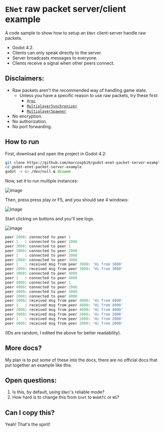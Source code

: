 # `ENet` raw packet server/client example

A code sample to show how to setup an `ENet` client-server handle raw packets.

- Godot 4.2.
- Clients can only speak directly to the server.
- Server broadcasts messages to everyone.
- Clients receive a signal when other peers connect.

## Disclaimers:

- Raw packets aren't the recommended way of handling game state.
    - Unless you have a specific reason to use raw packets, try these first:
        - [`@rpc`](https://docs.godotengine.org/en/4.2/tutorials/networking/high_level_multiplayer.html#remote-procedure-calls)
        - [`MultiplayerSynchronizer`](https://docs.godotengine.org/en/stable/classes/class_multiplayersynchronizer.html)
        - [`MultiplayerSpawner`](https://docs.godotengine.org/en/stable/classes/class_multiplayerspawner.html)
- No encryption.
- No authorization.
- No port forwarding.

## How to run

First, download and open the project in Godot 4.2:

```sh
git clone https://github.com/marcospb19/godot-enet-packet-server-example
cd godot-enet-packet-server-example
godot -e &> /dev/null & disown
```

Now, set it to run multiple instances:

![image](https://github.com/marcospb19/godot-enet-packet-server-example/assets/38900226/b9be23f9-593c-456e-964e-db20c1a6cfa7)

Then, press press play or F5, and you should see 4 windows:

![image](https://github.com/marcospb19/godot-enet-packet-server-example/assets/38900226/813f8d59-b9ee-41a5-afb1-103469eece46)

Start clicking on buttons and you'll see logs.

![image](https://github.com/marcospb19/godot-enet-packet-server-example/assets/38900226/b1d89eb0-05c6-462f-9b8f-fb2beac95b16)

```ruby
peer 2000: connected to peer 1
peer 1   : connected to peer 2000
peer 3000: connected to peer 1
peer 3000: connected to peer 2000
peer 1   : connected to peer 3000
peer 2000: connected to peer 3000
peer 1   : received msg from peer 3000: 'Hi from 3000'
peer 2000: received msg from peer 3000: 'Hi from 3000'
peer 3000: connected to peer 4000
peer 1   : connected to peer 4000
peer 4000: connected to peer 1
peer 4000: connected to peer 2000
peer 4000: connected to peer 3000
peer 2000: connected to peer 4000
peer 3000: received msg from peer 4000: 'Hi from 4000'
peer 1   : received msg from peer 4000: 'Hi from 4000'
peer 2000: received msg from peer 4000: 'Hi from 4000'
peer 3000: received msg from peer 2000: 'Hi from 2000'
peer 1   : received msg from peer 2000: 'Hi from 2000'
peer 4000: received msg from peer 2000: 'Hi from 2000'
```

(IDs are random, I edited the above for better readability).

## More docs?

My plan is to put some of these into the docs, there are no official docs that put together an example like this.

## Open questions:

1. Is this, by default, using `ENet`'s reliable mode?
2. How hard is to change this from `Enet` to `WebRTC` or `WS`?

## Can I copy this?

Yeah! That's the spirit!
